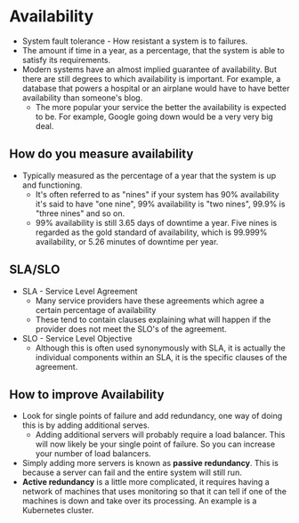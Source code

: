 # Availability
- System fault tolerance - How resistant a system is to failures.
- The amount if time in a year, as a percentage, that the system is able to satisfy its requirements.
- Modern systems have an almost implied guarantee of availability. But there are still degrees to which availability is important. For example, a database that powers a hospital or an airplane would have to have better availability than someone's blog.
  - The more popular your service the better the availability is expected to be. For example, Google going down would be a very very big deal.
## How do you measure availability
- Typically measured as the percentage of a year that the system is up and functioning.
  - It's often referred to as "nines" if your system has 90% availability it's said to have "one nine", 99% availability is "two nines", 99.9% is "three nines" and so on.
  - 99% availability is still 3.65 days of downtime a year. Five nines is regarded as the gold standard of availability, which is 99.999% availability, or 5.26 minutes of downtime per year.
## SLA/SLO
- SLA - Service Level Agreement
  - Many service providers have these agreements which agree a certain percentage of availability
  - These tend to contain clauses explaining what will happen if the provider does not meet the SLO's of the agreement.
- SLO - Service Level Objective
  - Although this is often used synonymously with SLA, it is actually the individual components within an SLA, it is the specific clauses of the agreement.
## How to improve Availability
- Look for single points of failure and add redundancy, one way of doing this is by adding additional serves.
  - Adding additional servers will probably require a load balancer. This will now likely be your single point of failure. So you can increase your number of load balancers.
- Simply adding more servers is known as **passive redundancy**. This is because a server can fail and the entire system will still run.
- **Active redundancy** is a little more complicated, it requires having a network of machines that uses monitoring so that it can tell if one of the machines is down and take over its processing. An example is a Kubernetes cluster.
